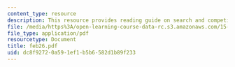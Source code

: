 ```yaml
---
content_type: resource
description: This resource provides reading guide on search and competition II.
file: /media/https%3A/open-learning-course-data-rc.s3.amazonaws.com/15-575-research-seminar-in-it-and-organizations-economic-perspectives-spring-2004/dc8f92720a591ef1b5b6582d1b89f233_feb26.pdf
file_type: application/pdf
resourcetype: Document
title: feb26.pdf
uid: dc8f9272-0a59-1ef1-b5b6-582d1b89f233
---
```

